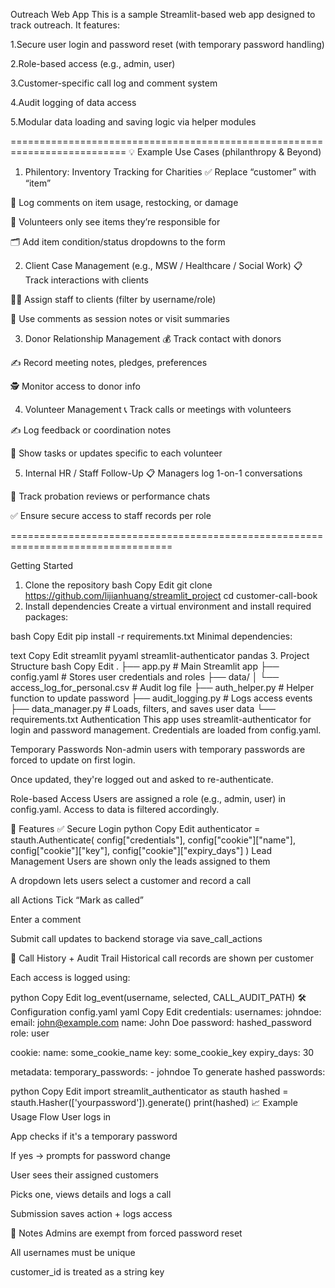 Outreach Web App
This is a sample Streamlit-based web app designed to track outreach. It features:

1.Secure user login and password reset (with temporary password handling)

2.Role-based access (e.g., admin, user)

3.Customer-specific call log and comment system

4.Audit logging of data access

5.Modular data loading and saving logic via helper modules

==========================================================================
💡 Example Use Cases (philanthropy  & Beyond)
1. Philentory: Inventory Tracking for Charities
✅ Replace “customer” with “item”

🧾 Log comments on item usage, restocking, or damage

👤 Volunteers only see items they’re responsible for

🗂️ Add item condition/status dropdowns to the form

2. Client Case Management (e.g., MSW / Healthcare / Social Work)
📋 Track interactions with clients

🧑‍⚕️ Assign staff to clients (filter by username/role)

🧠 Use comments as session notes or visit summaries

3. Donor Relationship Management
💰 Track contact with donors

✍️ Record meeting notes, pledges, preferences

🕵️ Monitor access to donor info

4. Volunteer Management
📞 Track calls or meetings with volunteers

✍️ Log feedback or coordination notes

🎯 Show tasks or updates specific to each volunteer

5. Internal HR / Staff Follow-Up
📋 Managers log 1-on-1 conversations

🧾 Track probation reviews or performance chats

✅ Ensure secure access to staff records per role

==================================================================================

Getting Started
1. Clone the repository
bash
Copy
Edit
git clone https://github.com/lijianhuang/streamlit_project
cd customer-call-book
2. Install dependencies
Create a virtual environment and install required packages:

bash
Copy
Edit
pip install -r requirements.txt
Minimal dependencies:

text
Copy
Edit
streamlit
pyyaml
streamlit-authenticator
pandas
3. Project Structure
bash
Copy
Edit
.
├── app.py                      # Main Streamlit app
├── config.yaml                 # Stores user credentials and roles
├── data/
│   └── access_log_for_personal.csv  # Audit log file
├── auth_helper.py             # Helper function to update password
├── audit_logging.py           # Logs access events
├── data_manager.py            # Loads, filters, and saves user data
└── requirements.txt
Authentication
This app uses streamlit-authenticator for login and password management. Credentials are loaded from config.yaml.

Temporary Passwords
Non-admin users with temporary passwords are forced to update on first login.

Once updated, they're logged out and asked to re-authenticate.

Role-based Access
Users are assigned a role (e.g., admin, user) in config.yaml. Access to data is filtered accordingly.

📝 Features
✅ Secure Login
python
Copy
Edit
authenticator = stauth.Authenticate(
    config["credentials"],
    config["cookie"]["name"],
    config["cookie"]["key"],
    config["cookie"]["expiry_days"]
)
Lead Management
Users are shown only the leads assigned to them

A dropdown lets users select a customer and record a call

all Actions
Tick “Mark as called”

Enter a comment

Submit call updates to backend storage via save_call_actions

📜 Call History + Audit Trail
Historical call records are shown per customer

Each access is logged using:

python
Copy
Edit
log_event(username, selected, CALL_AUDIT_PATH)
🛠️ Configuration
config.yaml
yaml
Copy
Edit
credentials:
  usernames:
    johndoe:
      email: john@example.com
      name: John Doe
      password: hashed_password
      role: user

cookie:
  name: some_cookie_name
  key: some_cookie_key
  expiry_days: 30

metadata:
  temporary_passwords:
    - johndoe
To generate hashed passwords:

python
Copy
Edit
import streamlit_authenticator as stauth
hashed = stauth.Hasher(['yourpassword']).generate()
print(hashed)
📈 Example Usage Flow
User logs in

App checks if it's a temporary password

If yes → prompts for password change

User sees their assigned customers

Picks one, views details and logs a call

Submission saves action + logs access

📌 Notes
Admins are exempt from forced password reset

All usernames must be unique

customer_id is treated as a string key

